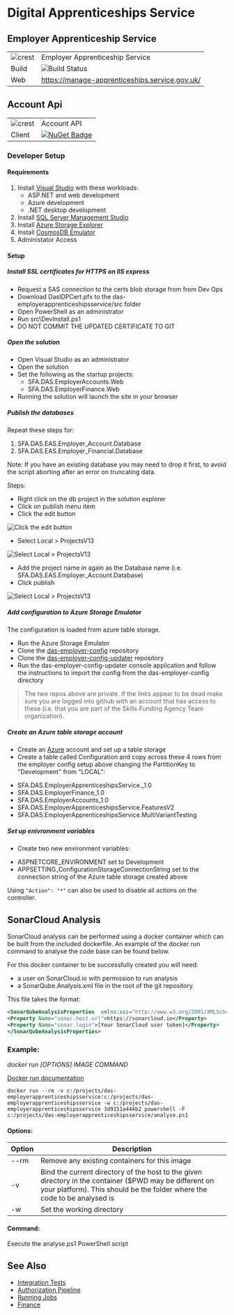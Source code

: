 # Digital Apprenticeships Service

## Employer Apprenticeship Service

|               |               |
| ------------- | ------------- |
|![crest](https://assets.publishing.service.gov.uk/government/assets/crests/org_crest_27px-916806dcf065e7273830577de490d5c7c42f36ddec83e907efe62086785f24fb.png)|Employer Apprenticeship Service|
| Build | ![Build Status](https://sfa-gov-uk.visualstudio.com/_apis/public/build/definitions/c39e0c0b-7aff-4606-b160-3566f3bbce23/101/badge) |
| Web  | https://manage-apprenticeships.service.gov.uk/  |

## Account Api

|               |               |
| ------------- | ------------- |
|![crest](https://assets.publishing.service.gov.uk/government/assets/crests/org_crest_27px-916806dcf065e7273830577de490d5c7c42f36ddec83e907efe62086785f24fb.png)| Account API |
| Client  | [![NuGet Badge](https://buildstats.info/nuget/SFA.DAS.Account.Api.Client)](https://www.nuget.org/packages/SFA.DAS.Account.Api.Client)  |


### Developer Setup

#### Requirements

1. Install [Visual Studio] with these workloads:
    - ASP.NET and web development
    - Azure development
    - .NET desktop development
2. Install [SQL Server Management Studio]
3. Install [Azure Storage Explorer]
4. Install [CosmosDB Emulator]
5. Administator Access

#### Setup

##### Install SSL certificates for HTTPS on IIS express

- Request a SAS connection to the certs blob storage from from Dev Ops
- Download DasIDPCert.pfx to the das-employerapprenticeshipsservice/src folder
- Open PowerShell as an administrator
- Run src\DevInstall.ps1
- DO NOT COMMIT THE UPDATED CERTIFICATE TO GIT


##### Open the solution

- Open Visual Studio as an administrator
- Open the solution
- Set the following as the startup projects:
	- SFA.DAS.EmployerAccounts.Web
	- SFA.DAS.EmployerFinance.Web
- Running the solution will launch the site in your browser

##### Publish the databases

Repeat these steps for:

1. SFA.DAS.EAS.Employer_Account.Database
2. SFA.DAS.EAS.Employer_Financial.Database

Note: If you have an existing database you may need to drop it first, to avoid the script aborting after an error on truncating data.

Steps:

* Right click on the db project in the solution explorer
* Click on publish menu item
* Click the edit button

![Click the edit button](/docs/img/db1.PNG)

* Select Local > ProjectsV13

![Select Local > ProjectsV13](/docs/img/db2.PNG)

* Add the project name in again as the Database name (i.e. SFA.DAS.EAS.Employer_Account.Database)
* Click publish

![Select Local > ProjectsV13](/docs/img/db3.PNG)

##### Add configuration to Azure Storage Emulator

The configuration is loaded from azure table storage.

* Run the Azure Storage Emulator
* Clone the [das-employer-config](https://github.com/SkillsFundingAgency/das-employer-config) repository
* Clone the [das-employer-config-updater](https://github.com/SkillsFundingAgency/das-employer-config-updater) repository
* Run the das-employer-config-updater console application and follow the instructions to import the config from the das-employer-config directory

> The two repos above are private. If the links appear to be dead make sure you are logged into github with an account that has access to these (i.e. that you are part of the Skills Funding Agency Team organization).

##### Create an Azure table storage account

- Create an [Azure] account and set up a table storage
- Create a table called Configuration and copy across these 4 rows from the employer config setup above changing the PartitionKey to "Development" from "LOCAL":
* SFA.DAS.EmployerApprenticeshipsService._1.0
* SFA.DAS.EmployerFinance_1.0
* SFA.DAS.EmployerAccounts_1.0
* SFA.DAS.EmployerApprenticeshipsService.FeaturesV2
* SFA.DAS.EmployerApprenticeshipsService.MultiVariantTesting

##### Set up enivronment variables

- Create two new environment variables:
* ASPNETCORE_ENVIRONMENT set to Development
* APPSETTING_ConfigurationStorageConnectionString set to the connection string of the Azure table storage created above
 
Using `"Action": "*"` can also be used to disable all actions on the controller.

[Azure Storage Explorer]: http://storageexplorer.com/
[Choclatey]: https://chocolatey.org
[Docker]: https://www.docker.com
[Elastic Search]: https://www.elastic.co/products/elasticsearch
[SFA.DAS.Activities]: https://github.com/SkillsFundingAgency/das-activities/blob/master/README.md
[SQL Server Management Studio]: https://docs.microsoft.com/en-us/sql/ssms/download-sql-server-management-studio-ssms
[Visual Studio]: https://www.visualstudio.com
[CosmosDB Emulator]: https://aka.ms/cosmosdb-emulator
[Azure]: https://azure.microsoft.com/en-us/

## SonarCloud Analysis

SonarCloud analysis can be performed using a docker container which can be built from the included dockerfile.
An example of the docker run command to analyse the code base can be found below. 

For this docker container to be successfully created you will need:
* a user on SonarCloud.io with permission to run analysis
* a SonarQube.Analysis.xml file in the root of the git repository.

This file takes the format:

```xml
<SonarQubeAnalysisProperties  xmlns:xsi="http://www.w3.org/2001/XMLSchema-instance" xmlns:xsd="http://www.w3.org/2001/XMLSchema" xmlns="http://www.sonarsource.com/msbuild/integration/2015/1">
<Property Name="sonar.host.url">https://sonarcloud.io</Property>
<Property Name="sonar.login">[Your SonarCloud user token]</Property>
</SonarQubeAnalysisProperties>
```

### Example:

_docker run [OPTIONS] IMAGE COMMAND_ 

[Docker run documentation](https://docs.docker.com/engine/reference/commandline/run/)

```docker run --rm -v c:/projects/das-employerapprenticeshipsservice:c:/projects/das-employerapprenticeshipsservice -w c:/projects/das-employerapprenticeshipsservice 3d9151a444b2 powershell -F c:/projects/das-employerapprenticeshipsservice/analyse.ps1```

#### Options:

|Option|Description|
|---|---|
|--rm| Remove any existing containers for this image
|-v| Bind the current directory of the host to the given directory in the container ($PWD may be different on your platform). This should be the folder where the code to be analysed is
|-w| Set the working directory

#### Command:

Execute the analyse.ps1 PowerShell script

## See Also
* [Integration Tests](docs/IntegrationTesting.md "Integration Testing")
* [Authorization Pipeline](docs/AuthorizationPipeline.md "Authorization Pipeline")
* [Running Jobs](docs/Jobs/RunningJobs.md "Running Jobs")
* [Finance](docs/Finance/Index.md "Finance")
